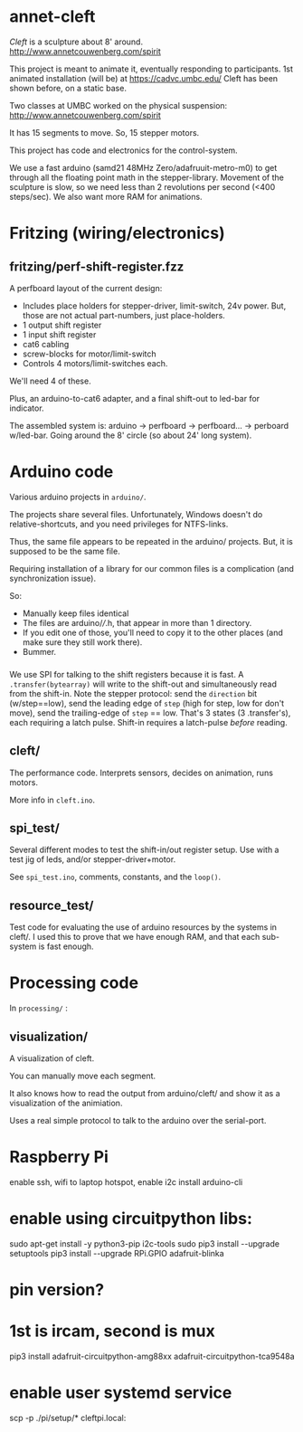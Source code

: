 # annet-cleft

_Cleft_ is a sculpture about 8' around. 
http://www.annetcouwenberg.com/spirit


This project is meant to animate it, eventually responding to participants. 
1st animated installation (will be) at https://cadvc.umbc.edu/
Cleft has been shown before, on a static base.

Two classes at UMBC worked on the physical suspension:
http://www.annetcouwenberg.com/spirit

It has 15 segments to move. So, 15 stepper motors.
 
This project has code and electronics for the control-system.

We use a fast arduino (samd21 48MHz Zero/adafruuit-metro-m0) to get through all the floating point math in the stepper-library. Movement of the sculpture is slow, so we need less than 2 revolutions per second (<400 steps/sec). We also want more RAM for animations.

# Fritzing (wiring/electronics)

## fritzing/perf-shift-register.fzz

A perfboard layout of the current design:

* Includes place holders for stepper-driver, limit-switch, 24v power. But, those are not actual part-numbers, just place-holders.
* 1 output shift register
* 1 input shift register
* cat6 cabling
* screw-blocks for motor/limit-switch
* Controls 4 motors/limit-switches each.

We'll need 4 of these.

Plus, an arduino-to-cat6 adapter, and a final shift-out to led-bar for indicator.

The assembled system is: arduino -> perfboard -> perfboard... -> perboard w/led-bar. Going around the 8' circle (so about 24' long system).

# Arduino code

Various arduino projects in `arduino/`.

The projects share several files. Unfortunately, Windows doesn't do relative-shortcuts, and you need privileges for NTFS-links.

Thus, the same file appears to be repeated in the arduino/ projects. But, it is supposed to be the same file.

Requiring installation of a library for our common files is a complication (and synchronization issue).

So:

* Manually keep files identical
* The files are arduino/*/*.h, that appear in more than 1 directory.
* If you edit one of those, you'll need to copy it to the other places (and make sure they still work there).
* Bummer.

### 

We use SPI for talking to the shift registers because it is fast. A `.transfer(bytearray)` will write to the shift-out and simultaneously read from the shift-in. Note the stepper protocol: send the `direction` bit (w/step==low), send the leading edge of `step` (high for step, low for don't move), send the trailing-edge of `step` == low. That's 3 states (3 .transfer's), each requiring a latch pulse. Shift-in requires a latch-pulse _before_ reading.

## cleft/

The performance code. Interprets sensors, decides on animation, runs motors.

More info in `cleft.ino`.

## spi_test/

Several different modes to test the shift-in/out register setup. Use with a test jig of leds, and/or stepper-driver+motor.

See `spi_test.ino`, comments, constants, and the `loop()`.

## resource_test/

Test code for evaluating the use of arduino resources by the systems in cleft/. I used this to prove that we have enough RAM, and that each sub-system is fast enough.

# Processing code

In `processing/` :

## visualization/

A visualization of cleft. 

You can manually move each segment.

It also knows how to read the output from arduino/cleft/
and show it as a visualization of the animiation.

Uses a real simple protocol to talk to the arduino over the serial-port.

# Raspberry Pi

enable ssh, wifi to laptop hotspot, enable i2c
install arduino-cli

# enable using circuitpython libs:
sudo apt-get install -y python3-pip i2c-tools
sudo pip3 install --upgrade setuptools
pip3 install --upgrade RPi.GPIO adafruit-blinka
# pin version?
# 1st is ircam, second is mux
pip3 install adafruit-circuitpython-amg88xx adafruit-circuitpython-tca9548a
# enable user systemd service
scp -p ./pi/setup/* cleftpi.local:
